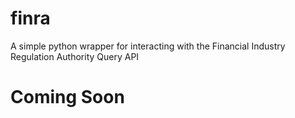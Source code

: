 # finra
A simple python wrapper for interacting with the Financial Industry Regulation Authority Query API
# Coming Soon

